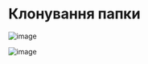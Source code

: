 # Клонування папки

![image](https://user-images.githubusercontent.com/86661251/124920403-f41b0c80-dfff-11eb-8155-7cfa84d74816.png)

![image](https://user-images.githubusercontent.com/86661251/124920443-fda47480-dfff-11eb-86ae-58955bbef3e9.png)

